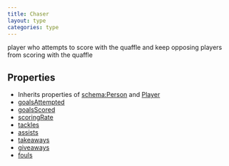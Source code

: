 ```yaml
---
title: Chaser
layout: type
categories: type
---
```


player who attempts to score with the quaffle and keep opposing players from scoring with the quaffle

## Properties

*   Inherits properties of [schema:Person](http://schema.org/Person) and [Player](Player)
*   [goalsAttempted](goalsAttempted)
*   [goalsScored](goalsScored)
*   [scoringRate](scoringRate)
*   [tackles](tackles)
*   [assists](assists)
*   [takeaways](takeaways)
*   [giveaways](giveaways)
*   [fouls](fouls)
